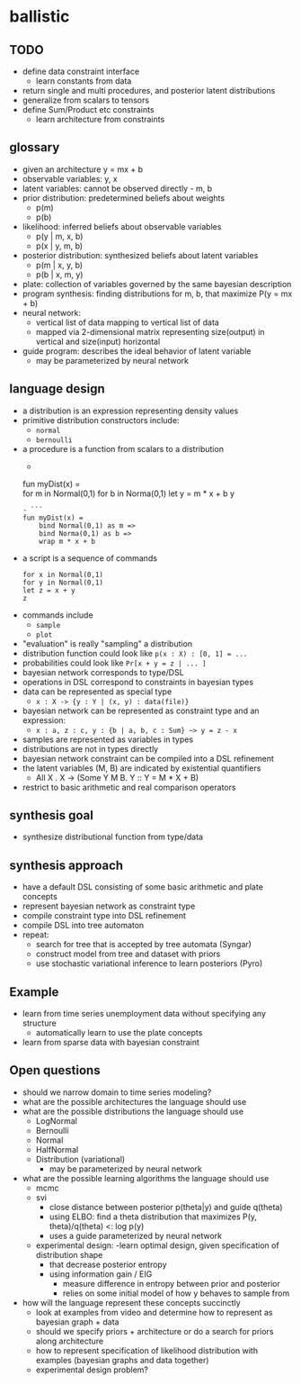 # ballistic

## TODO 
- define data constraint interface 
    - learn constants from data
- return single and multi procedures, and posterior latent distributions 
- generalize from scalars to tensors
- define Sum/Product etc constraints
    - learn architecture from constraints 

## glossary 
- given an architecture y = mx + b 
- observable variables: y, x
- latent variables: cannot be observed directly - m, b
- prior distribution: predetermined beliefs about weights  
    - p(m) 
    - p(b)
- likelihood: inferred beliefs about observable variables 
    - p(y | m, x, b)  
    - p(x | y, m, b)  
- posterior distribution: synthesized beliefs about latent variables
    - p(m | x, y, b)
    - p(b | x, m, y)
- plate: collection of variables governed by the same bayesian description 
- program synthesis: finding distributions for m, b, that maximize P(y = mx + b) 
- neural network:
    - vertical list of data mapping to vertical list of data 
    - mapped via 2-dimensional matrix representing size(output) in vertical and size(input) horizontal 
- guide program: describes the ideal behavior of latent variable
    - may be parameterized by neural network

## language design
- a distribution is an expression representing density values
- primitive distribution constructors include: 
    - `normal`
    - `bernoulli`
- a procedure is a function from scalars to a distribution 
    - ```
    fun myDist(x) =  
        for m in Normal(0,1)
        for b in Norma(0,1)
        let y = m * x + b
        y
    ```
    - ```
    fun myDist(x) =  
        bind Normal(0,1) as m =>
        bind Norma(0,1) as b =>
        wrap m * x + b
    ```
- a script is a sequence of commands 
    ```
    for x in Normal(0,1) 
    for y in Normal(0,1) 
    let z = x + y 
    z
    ```
- commands include
    - `sample`
    - `plot`
- "evaluation" is really "sampling" a distribution
- distribution function could look like `p(x : X) : [0, 1] = ...`
- probabilities could look like `Pr[x + y = z | ... ]`
- bayesian network corresponds to type/DSL
- operations in DSL correspond to constraints in bayesian types  
- data can be represented as special type
    - `x : X -> {y : Y | (x, y) : data(file)}` 
- bayesian network can be represented as constraint type and an expression: 
    - `x : a, z : c, y : {b | a, b, c : Sum} ~> y = z - x`
- samples are represented as variables in types 
- distributions are not in types directly
- bayesian network constraint can be compiled into a DSL refinement
- the latent variables (M, B) are indicated by existential quantifiers
    - All X . X -> (Some Y M B. Y :: Y = M * X + B)   
- restrict to basic arithmetic and real comparison operators

## synthesis goal 
- synthesize distributional function from type/data
## synthesis approach 
- have a default DSL consisting of some basic arithmetic and plate concepts
- represent bayesian network as constraint type
- compile constraint type into DSL refinement
- compile DSL into tree automaton
- repeat:
    - search for tree that is accepted by tree automata (Syngar) 
    - construct model from tree and dataset with priors 
    - use stochastic variational inference to learn posteriors (Pyro)

## Example
- learn from time series unemployment data without specifying any structure
    - automatically learn to use the plate concepts
- learn from sparse data with bayesian constraint 
    

## Open questions 
- should we narrow domain to time series modeling?
- what are the possible architectures the language should use 
- what are the possible distributions the language should use 
    - LogNormal
    - Bernoulli
    - Normal
    - HalfNormal
    - Distribution (variational)
        - may be parameterized by neural network
- what are the possible learning algorithms the language should use 
    - mcmc
    - svi
        - close distance between posterior p(theta|y) and guide q(theta)
        - using ELBO: find a theta distribution that maximizes P(y, theta)/q(theta) <: log p(y)
        - uses a guide parameterized by neural network 
    - experimental design:
        -learn optimal design, given specification of distribution shape
        - that decrease posterior entropy
        - using information gain / EIG
            - measure difference in entropy between prior and posterior
            - relies on some initial model of how y behaves to sample from
- how will the language represent these concepts succinctly
    - look at examples from video and determine how to represent as bayesian graph + data
    - should we specify priors + architecture or do a search for priors along architecture 
    - how to represent specification of likelihood distribution with examples (bayesian graphs and data together)
    - experimental design problem?
